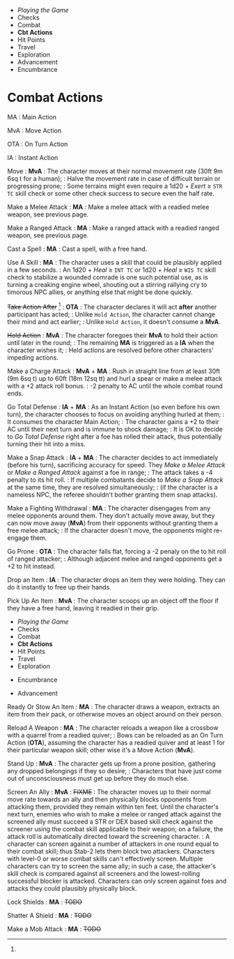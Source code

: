 
<!-- .margin.compass -->
* _Playing the Game_
* Checks
* Combat
* **Cbt Actions**
* Hit Points
* Travel
* Exploration
* Advancement
* Encumbrance


# Combat Actions

[^1]:
  <!-- .abbreviations -->
  MA
  : Main Action

  MvA
  : Move Action

  OTA
  : On Turn Action

  IA
  : Instant Action


Move
: **MvA**
: The character moves at their normal movement rate (30ft 9m 6sq t for a human);
: Halve the movement rate in case of difficult terrain or progressing prone;
: Some terrains might even require a 1d20 + _Exert_ ≥ `STR TC` skill check or some other check success to secure even the half rate.

Make a Melee Attack
: **MA**
: Make a melee attack with a readied melee weapon, see previous page.

Make a Ranged Attack
: **MA**
: Make a ranged attack with a readied ranged weapon, see previous page.

Cast a Spell
: **MA**
: Cast a spell, with a free hand.

Use A Skill
: **MA**
: The character uses a skill that could be plausibly applied in a few seconds.
: An 1d20 + _Heal_ ≥ `INT TC` or 1d20 + _Heal_ ≥ `WIS TC` skill check to stabilize a wounded comrade is one such potential use, as is turning a creaking engine wheel, shouting out a stirring rallying cry to timorous NPC allies, or anything else that might be done quickly.

~~Take Action After~~ [^1]
: **OTA**
: The character declares it will act **after** another participant has acted;
: Unlike `Hold Action`, the character cannot change their mind and act earlier;
: Unlike `Hold Action`, it doesn't consume a **MvA**.

~~Hold Action~~
: **MvA**
: The character foregoes their **MvA** to hold their action until later in the round;
: The remaining **MA** is triggered as a **IA** when the character wishes it;
: Held actions are resolved before other characters' impeding actions.

<!-- .bravo -->

Make a Charge Attack
: **MvA** + **MA**
: Rush in straight line from at least 30ft (9m 6sq t) up to 60ft (18m 12sq tt) and hurl a spear or make a melee attack with a +2 attack roll bonus.
: -2 penalty to AC until the whole combat round ends.

Go Total Defense
: **IA** + **MA**
: As an Instant Action (so even before his own turn), the character chooses to focus on avoiding anything hurled at them;
: It consumes the character Main Action;
: The character gains a +2 to their AC until their next turn and is immune to shock damage;
: It is OK to decide to _Go Total Defense_ right after a foe has rolled their attack, thus potentially turning their hit into a miss.

Make a Snap Attack
: **IA** + **MA**
: The character decides to act immediately (before his turn), sacrificing accuracy for speed. They _Make a Melee Attack_ or _Make a Ranged Attack_ against a foe in range;
: The attack takes a -4 penalty to its hit roll.
: If multiple combatants decide to _Make a Snap Attack_ at the same time, they are resolved simultaneously;
: (if the character is a nameless NPC, the referee shouldn't bother granting them snap attacks).

Make a Fighting Withdrawal
: **MA**
: The character disengages from any melee opponents around them. They don't actually move away, but they can now move away (**MvA**) from their opponents without granting them a free melee attack;
: If the character doesn't move, the opponents might re-engage them.

Go Prone
: **OTA**
: The character falls flat, forcing a -2 penaly on the to hit roll of ranged attacker;
: Although adjacent melee and ranged opponents get a +2 to hit instead.

Drop an Item
: **IA**
: The character drops an item they were holding. They can do it instantly to free up their hands.

Pick Up An Item
: **MvA**
: The character scoops up an object off the floor if they have a free hand, leaving it readied in their grip.


<!-- PAGE BREAK cactions -->

<!-- .margin.compass -->
* _Playing the Game_
* Checks
* Combat
* **Cbt Actions**
* Hit Points
* Travel
* Exploration
+ Encumbrance
* Advancement


Ready Or Stow An Item
: **MA**
: The character draws a weapon, extracts an item from their pack, or otherwise moves an object around on their person.

Reload A Weapon
: **MA**
: The character reloads a weapon like a crossbow with a quarrel from a readied quiver;
: Bows can be reloaded as an On Turn Action (**OTA**), assuming the character has a readied quiver and at least 1 for their particular weapon skill; other wise it's a Move Action (**MvA**).

Stand Up
: **MvA**
: The character gets up from a prone position, gathering any dropped belongings if they so desire;
: Characters that have just come out of unconsciousness must get up before they do much else.

Screen An Ally
: **MvA**
: ~~FIXME~~
: The character moves up to their normal move rate towards an ally and then physically blocks opponents from attacking them, provided they remain within ten feet. Until the character's next turn, enemies who wish to make a melee or ranged attack against the screened ally must succeed a STR or DEX based skill check against the screener using the combat skill applicable to their weapon; on a failure, the attack roll is automatically directed toward the screening character.
: A character can screen against a number of attackers in one round equal to their combat skill; thus Stab-2 lets them block two attackers. Characters with level-0 or worse combat skills can't effectively screen. Multiple characters can try to screen the same ally; in such a case, the attacker's skill check is compared against all screeners and the lowest-rolling successful blocker is attacked. Characters can only screen against foes and attacks they could plausibly physically block.

Lock Shields
: **MA**
: ~~TODO~~

Shatter A Shield
: **MA**
: ~~TODO~~

Make a Mob Attack
: **MA**
: ~~TODO~~

